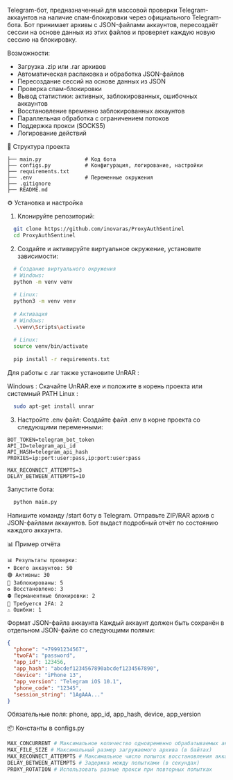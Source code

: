 Telegram-бот, предназначенный для массовой проверки Telegram-аккаунтов на наличие спам-блокировки через официального Telegram-бота.
Бот принимает архивы с JSON-файлами аккаунтов, пересоздаёт сессии на основе данных из этих файлов и проверяет каждую новую сессию на блокировку.

Возможности: 
- Загрузка .zip или .rar архивов
- Автоматическая распаковка и обработка JSON-файлов
- Пересоздание сессий на основе данных из JSON
- Проверка спам-блокировки
- Вывод статистики: активных, заблокированных, ошибочных аккаунтов
- Восстановление временно заблокированных аккаунтов
- Параллельная обработка с ограничением потоков
- Поддержка прокси (SOCKS5)
- Логирование действий

📁 Структура проекта
```
├── main.py              # Код бота
├── configs.py           # Конфигурация, логирование, настройки
├── requirements.txt     
├── .env                 # Переменные окружения
├── .gitignore          
├── README.md            
```

⚙️ Установка и настройка
1. Клонируйте репозиторий:
```bash
  git clone https://github.com/inovaras/ProxyAuthSentinel
  cd ProxyAuthSentinel
```
2. Создайте и активируйте виртуальное окружение, установите зависимости:
```bash
  # Создание виртуального окружения
  # Windows:
  python -m venv venv
  
  # Linux:
  python3 -m venv venv
  
  # Активация
  # Windows:
  .\venv\Scripts\activate
  
  # Linux:
  source venv/bin/activate
  
  pip install -r requirements.txt
```
Для работы с .rar также установите UnRAR :

Windows : Скачайте UnRAR.exe и положите в корень проекта или системный PATH
Linux :
```bash
  sudo apt-get install unrar
```
3. Настройте .env файл:
Создайте файл .env в корне проекта со следующими переменными:

```env
BOT_TOKEN=telegram_bot_token
API_ID=telegram_api_id
API_HASH=telegram_api_hash
PROXIES=ip:port:user:pass,ip:port:user:pass

MAX_RECONNECT_ATTEMPTS=3
DELAY_BETWEEN_ATTEMPTS=10
```

Запустите бота:
```bash
  python main.py
```

Напишите команду /start боту в Telegram.
Отправьте ZIP/RAR архив с JSON-файлами аккаунтов.
Бот выдаст подробный отчёт по состоянию каждого аккаунта.

📊 Пример отчёта
```
📊 Результаты проверки:
• Всего аккаунтов: 50
🟢 Активны: 30
🔴 Заблокированы: 5
♻️ Восстановлено: 3
⛔ Перманентные блокировки: 2
🔑 Требуется 2FA: 2
⚠️ Ошибки: 1
```
Формат JSON-файла аккаунта
Каждый аккаунт должен быть сохранён в отдельном JSON-файле со следующими полями:

```json
{
  "phone": "+79991234567",
  "twoFA": "password",
  "app_id": 123456,
  "app_hash": "abcdef1234567890abcdef1234567890",
  "device": "iPhone 13",
  "app_version": "Telegram iOS 10.1",
  "phone_code": "12345",
  "session_string": "1AgAAA..."
}
```
Обязательные поля: phone, app_id, app_hash, device, app_version 

📦 Константы в configs.py
```Python
MAX_CONCURRENT # Максимальное количество одновременно обрабатываемых аккаунтов
MAX_FILE_SIZE # Максимальный размер загружаемого архива (в байтах)
MAX_RECONNECT_ATTEMPTS # Максимальное число попыток восстановления аккаунта
DELAY_BETWEEN_ATTEMPTS # Задержка между попытками (в секундах)
PROXY_ROTATION # Использовать разные прокси при повторных попытках
```
